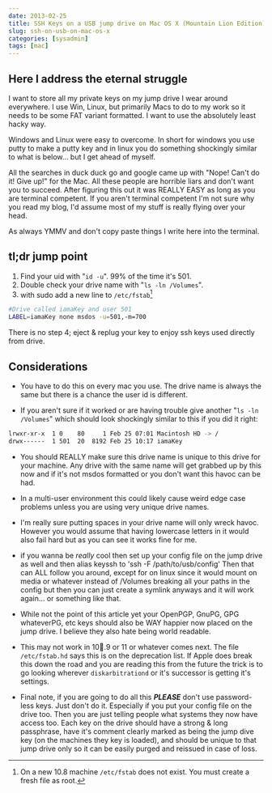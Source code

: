 ```yaml
---
date: 2013-02-25
title: SSH Keys on a USB jump drive on Mac OS X (Mountain Lion Edition)
slug: ssh-on-usb-on-mac-os-x
categories: [sysadmin]
tags: [mac]
---
```


## Here I address the eternal struggle

I want to store all my private keys on my jump drive I wear around everywhere. I use Win, Linux, but primarily Macs to do to my work so it needs to be some FAT variant formatted. I want to use the absolutely least hacky way.

Windows and Linux were easy to overcome. In short for windows you use putty to make a putty key and in linux you do something shockingly similar to what is below… but I get ahead of myself.

All the searches in duck duck go and google came up with "Nope! Can't do it! Give up!" for the Mac. All these people are horrible liars and don't want you to succeed. After figuring this out it was REALLY EASY as long as you are terminal competent. If you aren't terminal competent I'm not sure why you read my blog, I'd assume most of my stuff is really flying over your head.

As always YMMV and don't copy paste things I write here into the terminal.

## tl;dr jump point

1. Find your uid with "`id -u`". 99% of the time it's 501.
2. Double check your drive name with "`ls -ln /Volumes`".
3. with sudo add a new line to `/etc/fstab`[^NOT]

```bash
#Drive called iamaKey and user 501
LABEL=iamaKey none msdos -u=501,-m=700
```

There is no step 4; eject & replug your key to enjoy ssh keys used directly from drive.

[^NOT]: On a new 10.8 machine `/etc/fstab` does not exist. You must create a fresh file as root.

## Considerations

- You have to do this on every mac you use. The drive name is always the same but there is a chance the user id is different.

- If you aren't sure if it worked or are having trouble give another "`ls -ln /Volumes`" which should look shockingly similar to this if you did it right:

```bash
lrwxr-xr-x  1 0    80     1 Feb 25 07:01 Macintosh HD -> /
drwx------  1 501  20  8192 Feb 25 10:17 iamaKey
```

- You should REALLY make sure this drive name is unique to this drive for your machine. Any drive with the same name will get grabbed up by this now and if it's not msdos formatted or you don't want this havoc can be had.

- In a multi-user environment this could likely cause weird edge case problems unless you are using very unique drive names.

- I'm really sure putting spaces in your drive name will only wreck havoc. However you would assume that having lowercase letters in it would also fail hard but as you can see it works fine for me.

- if you wanna be *really* cool then set up your config file on the jump drive as well and then alias keyssh to 'ssh -F /path/to/usb/config' Then that can ALL follow you around, except for on linux since it would mount on media or whatever instead of /Volumes breaking all your paths in the config but then you can just create a symlink anyways and it will work again… or something like that.

- While not the point of this article yet your OpenPGP, GnuPG, GPG whateverPG, etc keys should also be WAY happier now placed on the jump drive. I believe they also hate being world readable.

- This may not work in 10.9 or 11 or whatever comes next. The file `/etc/fstab.hd` says this is on the deprecation list. If Apple does break this down the road and you are reading this from the future the trick is to go looking wherever `diskarbitrationd` or it's successor is getting it's settings.

- Final note, if you are going to do all this _**PLEASE**_ don't use password-less keys. Just don't do it. Especially if you put your config file on the drive too. Then you are just telling people what systems they now have access too. Each key on the drive should have a strong & long passphrase, have it's comment clearly marked as being the jump dive key (on the machines they key is loaded), and should be unique to that jump drive only so it can be easily purged and reissued in case of loss.
